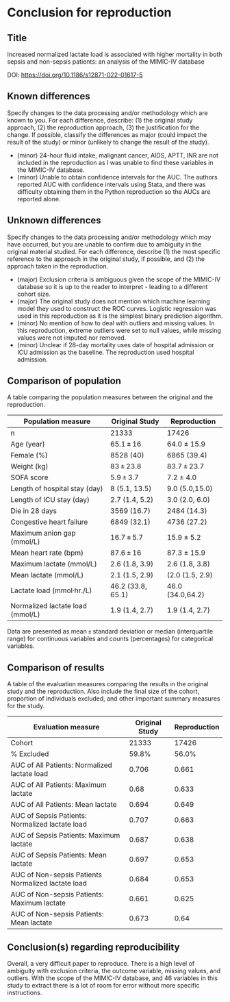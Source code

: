 # Conclusion for reproduction

## Title

Increased normalized lactate load is associated with higher mortality in both sepsis and non-sepsis patients: an analysis of the MIMIC-IV database

DOI: https://doi.org/10.1186/s12871-022-01617-5

## Known differences

Specify changes to the data processing and/or methodology which are known to you. For each difference, describe: (1) the original study approach, (2) the reproduction approach, (3) the justification for the change. If possible, classify the differences as major (could impact the result of the study) or minor (unlikely to change the result of the study).

* (minor) 24-hour fluid intake, malignant cancer, AIDS,  APTT, INR are not included in the reproduction as I was unable to find these variables in the MIMIC-IV database.
* (minor) Unable to obtain confidence intervals for the AUC. The authors reported AUC with confidence intervals using Stata, and there was difficulty obtaining them in the Python reproduction so the AUCs are reported alone.

## Unknown differences

Specify changes to the data processing and/or methodology which *may* have occurred, but you are unable to confirm due to ambiguity in the original material studied. For each difference, describe (1) the most specific reference to the approach in the original study, if possible, and (2) the approach taken in the reproduction.

* (major) Exclusion criteria is ambiguous given the scope of the MIMIC-IV database so it is up to the reader to interpret - leading to a different cohort size.
* (major) The original study does not mention which machine learning model they used to construct the ROC curves. Logistic regression was used in this reproduction as it is the simplest binary prediction algorithm.
* (minor) No mention of how to deal with outliers and missing values. In this reproduction, extreme outliers were set to null values, while missing values were not imputed nor removed.    
* (minor) Unclear if 28-day mortality uses date of hospital admission or ICU admission as the baseline. The reproduction used hospital admission.

## Comparison of population

A table comparing the population measures between the original and the reproduction.

Population measure | Original Study | Reproduction
--- | --- | ---
n | 21333 | 17426
Age (year) | 65.1 ± 16 | 64.0 ± 15.9
Female (%) | 8528 (40) | 6865 (39.4)
Weight (kg) | 83 ± 23.8 | 83.7 ± 23.7
SOFA score | 5.9 ± 3.7 | 7.2 ± 4.0
Length of hospital stay (day) | 8 (5.1, 13.5) | 9.0 (5.0,15.0) 
Length of ICU stay (day) | 	2.7 (1.4, 5.2) | 3.0 (2.0, 6.0)
Die in 28 days | 3569 (16.7) | 2484 (14.3)
Congestive heart failure | 6849 (32.1) | 4736 (27.2) 
Maximum anion gap (mmol/L) | 16.7 ± 5.7 | 15.9 ± 5.2
Mean heart rate (bpm) | 87.6 ± 16 | 87.3 ± 15.9
Maximum lactate (mmol/L) | 2.6 (1.8, 3.9) | 2.6 (1.8, 3.8)
Mean lactate (mmol/L) | 2.1 (1.5, 2.9) | (2.0 (1.5, 2.9)
Lactate load (mmol·hr./L) | 46.2 (33.8, 65.1) | 46.0 (34.0,64.2)
Normalized lactate load (mmol/L) | 1.9 (1.4, 2.7) | 1.9 (1.4, 2.7)

Data are presented as mean ± standard deviation or median (interquartile range) for continuous variables and counts (percentages) for categorical variables.

## Comparison of results

A table of the evaluation measures comparing the results in the original study and the reproduction. Also include the final size of the cohort, proportion of individuals excluded, and other important summary measures for the study.

Evaluation measure | Original Study | Reproduction
--- | --- | ---
Cohort | 21333 | 17426
% Excluded | 59.8% | 56.0%
AUC of All Patients: Normalized lactate load | 0.706 | 0.661
AUC of All Patients: Maximum lactate | 0.68 | 0.633
AUC of All Patients: Mean lactate | 0.694 | 0.649
AUC of Sepsis Patients: Normalized lactate load | 0.707 | 0.663
AUC of Sepsis Patients: Maximum lactate | 0.687 | 0.638
AUC of Sepsis Patients: Mean lactate | 0.697 | 0.653
AUC of Non-sepsis Patients Normalized lactate load | 0.684 | 0.653
AUC of Non-sepsis Patients: Maximum lactate | 0.661 | 0.625
AUC of Non-sepsis Patients: Mean lactate | 0.673 | 0.64

## Conclusion(s) regarding reproducibility

Overall, a very difficult paper to reproduce. There is a high level of ambiguity with exclusion criteria, the outcome variable, missing values, and outliers. With the scope of the MIMIC-IV database, and 46 variables in this study to extract there is a lot of room for error without more specific instructions. 